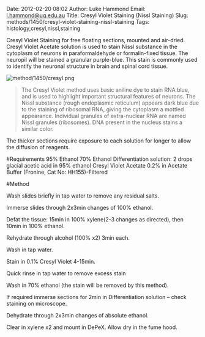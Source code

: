 Date: 2012-02-20 08:02
Author: Luke Hammond
Email: l.hammond@uq.edu.au
Title: Cresyl Violet Staining (Nissl Staining)
Slug: methods/1450/cresyl-violet-staining-nissl-staining
Tags: histology,cresyl,nissl,staining

Cresyl Violet Staining for free floating sections, mounted and air-dried. Cresyl Violet Acetate solution is used to stain Nissl substance in the cytoplasm of neurons in paraformaldehyde or formalin-fixed tissue. The neuropil will be stained a granular purple-blue. This stain is commonly used to identify the neuronal structure in brain and spinal cord tissue.


![method/1450/cresyl.png](/static/images/method/1450/cresyl.png)



>The Cresyl Violet method uses basic aniline dye to stain RNA blue, and is used to highlight important structural features of neurons. The Nissl substance (rough endoplasmic reticulum) appears dark blue due to the staining of ribosomal RNA, giving the cytoplasm a mottled appearance. Individual granules of extra-nuclear RNA are named Nissl granules (ribosomes). DNA present in the nucleus stains a similar color.

The thicker sections require exposure to each solution for longer to allow the diffusion of reagents.


#Requirements
95% Ethanol
70% Ethanol
Differentiation solution: 2 drops glacial acetic acid in 95% ethanol
Cresyl Violet Acetate 0.2% in Acetate Buffer (Fronine, Cat No: HH155)-Filtered


#Method

Wash slides briefly in tap water to remove any residual salts.



Immerse slides through 2x3min changes of 100% ethanol.



Defat the tissue: 15min in 100% xylene(2-3 changes as directed), then 10min in 100% ethanol.



Rehydrate through alcohol (100% x2) 3min each.



Wash in tap water.



Stain in 0.1% Cresyl Violet 4-15min.



Quick rinse in tap water to remove excess stain



Wash in 70% ethanol (the stain will be removed by this method).



If required immerse sections for 2min in Differentiation solution – check staining on microscope.



Dehydrate through 2x3min changes of absolute ethanol.



Clear in xylene x2 and mount in DePeX.  Allow dry in the fume hood.





